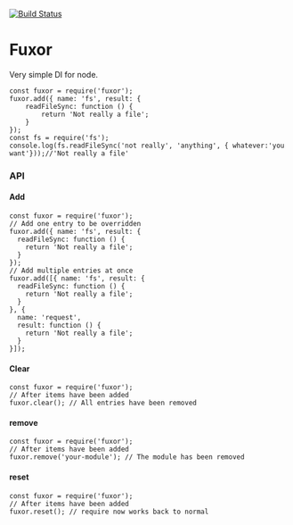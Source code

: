 [![Build Status](https://travis-ci.org/Kevnz/fuxor.png?branch=master)](https://travis-ci.org/Kevnz/fuxor)
# Fuxor

Very simple DI for node.

```
const fuxor = require('fuxor');
fuxor.add({ name: 'fs', result: {
	readFileSync: function () {
		return 'Not really a file';
	}
});
const fs = require('fs');
console.log(fs.readFileSync('not really', 'anything', { whatever:'you want'}));//'Not really a file'

```

### API
#### Add
```
const fuxor = require('fuxor');
// Add one entry to be overridden 
fuxor.add({ name: 'fs', result: {
  readFileSync: function () {
    return 'Not really a file';
  }
});
// Add multiple entries at once
fuxor.add([{ name: 'fs', result: {
  readFileSync: function () {
    return 'Not really a file';
  }
}, {
  name: 'request',
  result: function () {
    return 'Not really a file';
  }
}]);
```

#### Clear
```
const fuxor = require('fuxor');
// After items have been added
fuxor.clear(); // All entries have been removed
```

#### remove
```
const fuxor = require('fuxor');
// After items have been added
fuxor.remove('your-module'); // The module has been removed
```

#### reset
```
const fuxor = require('fuxor');
// After items have been added
fuxor.reset(); // require now works back to normal
```

